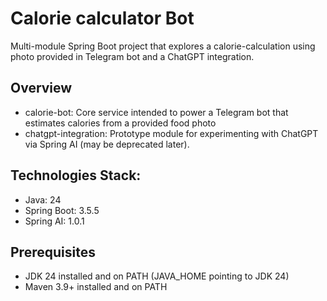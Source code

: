 # Calorie calculator Bot

Multi-module Spring Boot project that explores a calorie-calculation using photo provided in Telegram bot and a ChatGPT integration.

## Overview
- calorie-bot: Core service intended to power a Telegram bot that estimates calories from a provided food photo
- chatgpt-integration: Prototype module for experimenting with ChatGPT via Spring AI (may be deprecated later).

## Technologies Stack:
- Java: 24
- Spring Boot: 3.5.5
- Spring AI: 1.0.1

## Prerequisites
- JDK 24 installed and on PATH (JAVA_HOME pointing to JDK 24)
- Maven 3.9+ installed and on PATH

